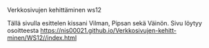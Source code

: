 Verkkosivujen kehittäminen ws12

Tällä sivulla esittelen kissani Vilman, Pipsan sekä Väinön. 
Sivu löytyy osoitteesta 
https://nis00021.github.io/Verkkosivujen-kehitt-minen/WS12//index.html

